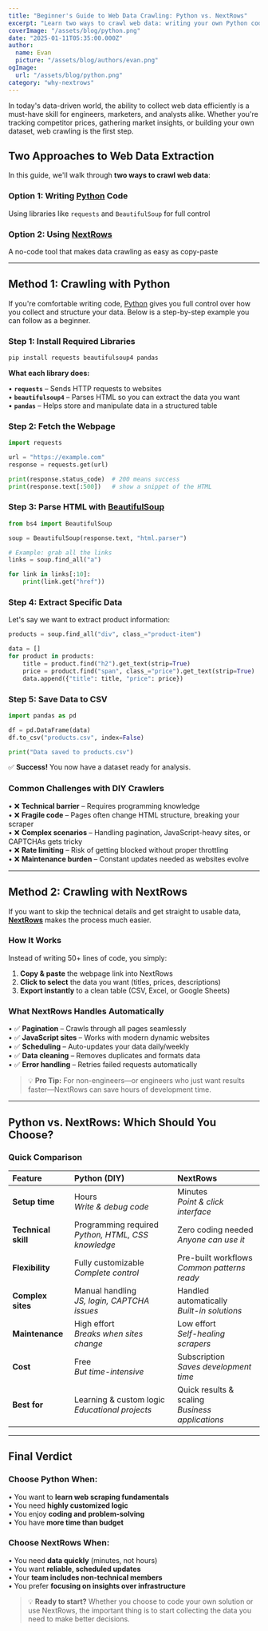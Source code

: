 ```yaml
---
title: "Beginner's Guide to Web Data Crawling: Python vs. NextRows"
excerpt: "Learn two ways to crawl web data: writing your own Python code vs using NextRows for no-code data extraction. Compare setup time, flexibility, and maintenance."
coverImage: "/assets/blog/python.png"
date: "2025-01-11T05:35:00.000Z"
author:
  name: Evan
  picture: "/assets/blog/authors/evan.png"
ogImage:
  url: "/assets/blog/python.png"
category: "why-nextrows"
---
```


In today's data-driven world, the ability to collect web data efficiently is a must-have skill for engineers, marketers, and analysts alike. Whether you're tracking competitor prices, gathering market insights, or building your own dataset, web crawling is the first step.

## Two Approaches to Web Data Extraction

In this guide, we'll walk through **two ways to crawl web data**:

### **Option 1: Writing [Python](https://www.python.org) Code**
Using libraries like `requests` and `BeautifulSoup` for full control

### **Option 2: Using [NextRows](https://nextrows.com)**
A no-code tool that makes data crawling as easy as copy-paste

---

## Method 1: Crawling with Python

If you're comfortable writing code, [Python](https://www.python.org) gives you full control over how you collect and structure your data. Below is a step-by-step example you can follow as a beginner.

### Step 1: Install Required Libraries

```bash
pip install requests beautifulsoup4 pandas
```

**What each library does:**

• **`requests`** – Sends HTTP requests to websites  
• **`beautifulsoup4`** – Parses HTML so you can extract the data you want  
• **`pandas`** – Helps store and manipulate data in a structured table

### Step 2: Fetch the Webpage

```python
import requests

url = "https://example.com"
response = requests.get(url)

print(response.status_code)  # 200 means success
print(response.text[:500])   # show a snippet of the HTML
```

### Step 3: Parse HTML with [BeautifulSoup](https://www.crummy.com/software/BeautifulSoup/)

```python
from bs4 import BeautifulSoup

soup = BeautifulSoup(response.text, "html.parser")

# Example: grab all the links
links = soup.find_all("a")

for link in links[:10]:
    print(link.get("href"))
```

### Step 4: Extract Specific Data

Let's say we want to extract product information:

```python
products = soup.find_all("div", class_="product-item")

data = []
for product in products:
    title = product.find("h2").get_text(strip=True)
    price = product.find("span", class_="price").get_text(strip=True)
    data.append({"title": title, "price": price})
```

### Step 5: Save Data to CSV

```python
import pandas as pd

df = pd.DataFrame(data)
df.to_csv("products.csv", index=False)

print("Data saved to products.csv")
```

✅ **Success!** You now have a dataset ready for analysis.

### Common Challenges with DIY Crawlers

• ❌ **Technical barrier** – Requires programming knowledge  
• ❌ **Fragile code** – Pages often change HTML structure, breaking your scraper  
• ❌ **Complex scenarios** – Handling pagination, JavaScript-heavy sites, or CAPTCHAs gets tricky  
• ❌ **Rate limiting** – Risk of getting blocked without proper throttling  
• ❌ **Maintenance burden** – Constant updates needed as websites evolve

---

## Method 2: Crawling with NextRows

If you want to skip the technical details and get straight to usable data, **[NextRows](https://nextrows.com)** makes the process much easier.

### How It Works

Instead of writing 50+ lines of code, you simply:

1. **Copy & paste** the webpage link into NextRows
2. **Click to select** the data you want (titles, prices, descriptions)
3. **Export instantly** to a clean table (CSV, Excel, or Google Sheets)

### What NextRows Handles Automatically

• ✅ **Pagination** – Crawls through all pages seamlessly  
• ✅ **JavaScript sites** – Works with modern dynamic websites  
• ✅ **Scheduling** – Auto-updates your data daily/weekly  
• ✅ **Data cleaning** – Removes duplicates and formats data  
• ✅ **Error handling** – Retries failed requests automatically

> 💡 **Pro Tip:** For non-engineers—or engineers who just want results faster—NextRows can save hours of development time.

---

## Python vs. NextRows: Which Should You Choose?

### Quick Comparison

| **Feature** | **Python (DIY)** | **NextRows** |
|:------------|:-----------------|:-------------|
| **Setup time** | Hours<br/>*Write & debug code* | Minutes<br/>*Point & click interface* |
| **Technical skill** | Programming required<br/>*Python, HTML, CSS knowledge* | Zero coding needed<br/>*Anyone can use it* |
| **Flexibility** | Fully customizable<br/>*Complete control* | Pre-built workflows<br/>*Common patterns ready* |
| **Complex sites** | Manual handling<br/>*JS, login, CAPTCHA issues* | Handled automatically<br/>*Built-in solutions* |
| **Maintenance** | High effort<br/>*Breaks when sites change* | Low effort<br/>*Self-healing scrapers* |
| **Cost** | Free<br/>*But time-intensive* | Subscription<br/>*Saves development time* |
| **Best for** | Learning & custom logic<br/>*Educational projects* | Quick results & scaling<br/>*Business applications* |

---

## Final Verdict

### Choose Python When:

• You want to **learn web scraping fundamentals**  
• You need **highly customized logic**  
• You enjoy **coding and problem-solving**  
• You have **more time than budget**

### Choose NextRows When:

• You need **data quickly** (minutes, not hours)  
• You want **reliable, scheduled updates**  
• Your **team includes non-technical members**  
• You prefer **focusing on insights over infrastructure**

> 💡 **Ready to start?** Whether you choose to code your own solution or use NextRows, the important thing is to start collecting the data you need to make better decisions.